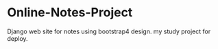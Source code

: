 # Online-Notes-Project
Django web site for notes using bootstrap4 design. my study project for deploy.
